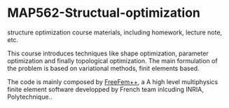 # MAP562-Structual-optimization
structure optimization course materials, including homework, lecture note, etc.

This course introduces techniques like shape optimization, parameter optimization and finally topological optimization.
The main formulation of the problem is based on variational methods, finit elements based.

The code is mainly composed by [FreeFem++](https://freefem.org/), a A high level multiphysics finite element software developped by French team inlcuding INRIA, Polytechnique..

